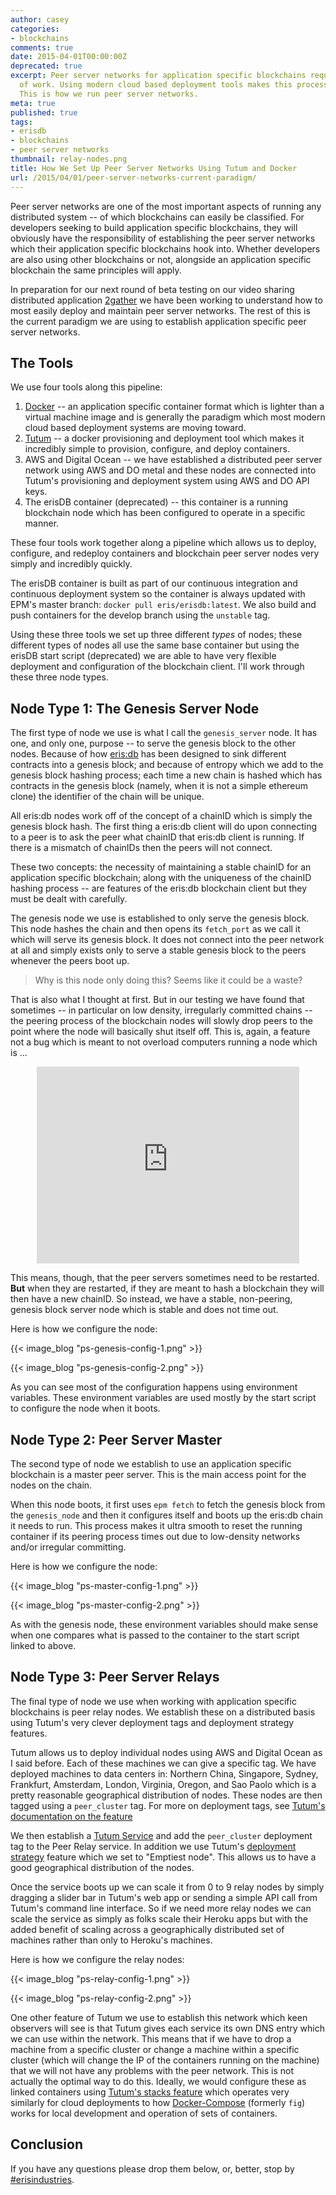 ```yaml
---
author: casey
categories:
- blockchains
comments: true
date: 2015-04-01T00:00:00Z
deprecated: true
excerpt: Peer server networks for application specific blockchains requires a bit
  of work. Using modern cloud based deployment tools makes this process easy and simple.
  This is how we run peer server networks.
meta: true
published: true
tags:
- erisdb
- blockchains
- peer server networks
thumbnail: relay-nodes.png
title: How We Set Up Peer Server Networks Using Tutum and Docker
url: /2015/04/01/peer-server-networks-current-paradigm/
---
```


Peer server networks are one of the most important aspects of running any distributed system -- of which blockchains can easily be classified. For developers seeking to build application specific blockchains, they will obviously have the responsibility of establishing the peer server networks which their application specific blockchains hook into. Whether developers are also using other blockchains or not, alongside an application specific blockchain the same principles will apply.

In preparation for our next round of beta testing on our video sharing distributed application [2gather](https://github.com/eris-ltd/2gather) we have been working to understand how to most easily deploy and maintain peer server networks. The rest of this is the current paradigm we are using to establish application specific peer server networks.

## The Tools

We use four tools along this pipeline:

1. [Docker](https://www.docker.com/) -- an application specific container format which is lighter than a virtual machine image and is generally the paradigm which most modern cloud based deployment systems are moving toward.
2. [Tutum](https://www.tutum.co/) -- a docker provisioning and deployment tool which makes it incredibly simple to provision, configure, and deploy containers.
3. AWS and Digital Ocean -- we have established a distributed peer server network using AWS and DO metal and these nodes are connected into Tutum's provisioning and deployment system using AWS and DO API keys.
4. The erisDB container (deprecated) -- this container is a running blockchain node which has been configured to operate in a specific manner.

These four tools work together along a pipeline which allows us to deploy, configure, and redeploy containers and blockchain peer server nodes very simply and incredibly quickly.

The erisDB container is built as part of our continuous integration and continuous deployment system so the container is always updated with EPM's master branch: `docker pull eris/erisdb:latest`. We also build and push containers for the develop branch using the `unstable` tag.

Using these three tools we set up three different *types* of nodes; these different types of nodes all use the same base container but using the erisDB start script (deprecated) we are able to have very flexible deployment and configuration of the blockchain client. I'll work through these three node types.

## Node Type 1: The Genesis Server Node

The first type of node we use is what I call the `genesis_server` node. It has one, and only one, purpose -- to serve the genesis block to the other nodes. Because of how [eris:db](https://monax.io/platform/db) has been designed to sink different contracts into a genesis block; and because of entropy which we add to the genesis block hashing process; each time a new chain is hashed which has contracts in the genesis block (namely, when it is not a simple ethereum clone) the identifier of the chain will be unique.

All eris:db nodes work off of the concept of a chainID which is simply the genesis block hash. The first thing a eris:db client will do upon connecting to a peer is to ask the peer what chainID that eris:db client is running. If there is a mismatch of chainIDs then the peers will not connect.

These two concepts: the necessity of maintaining a stable chainID for an application specific blockchain; along with the uniqueness of the chainID hashing process -- are features of the eris:db blockchain client but they must be dealt with carefully.

The genesis node we use is established to only serve the genesis block. This node hashes the chain and then opens its `fetch_port` as we call it which will serve its genesis block. It does not connect into the peer network at all and simply exists only to serve a stable genesis block to the peers whenever the peers boot up.

> Why is this node only doing this? Seems like it could be a waste?

That is also what I thought at first. But in our testing we have found that sometimes -- in particular on low density, irregularly committed chains -- the peering process of the blockchain nodes will slowly drop peers to the point where the node will basically shut itself off. This is, again, a feature not a bug which is meant to not overload computers running a node which is ...

<center><iframe width="420" height="315" src="https://www.youtube.com/embed/NGrLb6W5YOM" frameborder="0" allowfullscreen></iframe></center>

This means, though, that the peer servers sometimes need to be restarted. **But** when they are restarted, if they are meant to hash a blockchain they will then have a new chainID. So instead, we have a stable, non-peering, genesis block server node which is stable and does not time out.

Here is how we configure the node:

{{< image_blog "ps-genesis-config-1.png" >}}

{{< image_blog "ps-genesis-config-2.png" >}}

As you can see most of the configuration happens using environment variables. These environment variables are used mostly by the start script to configure the node when it boots.

## Node Type 2: Peer Server Master

The second type of node we establish to use an application specific blockchain is a master peer server. This is the main access point for the nodes on the chain.

When this node boots, it first uses `epm fetch` to fetch the genesis block from the `genesis_node` and then it configures itself and boots up the eris:db chain it needs to run. This process makes it ultra smooth to reset the running container if its peering process times out due to low-density networks and/or irregular committing.

Here is how we configure the node:

{{< image_blog "ps-master-config-1.png" >}}

{{< image_blog "ps-master-config-2.png" >}}

As with the genesis node, these environment variables should make sense when one compares what is passed to the container to the start script linked to above.

## Node Type 3: Peer Server Relays

The final type of node we use when working with application specific blockchains is peer relay nodes. We establish these on a distributed basis using Tutum's very clever deployment tags and deployment strategy features.

Tutum allows us to deploy individual nodes using AWS and Digital Ocean as I said before. Each of these machines we can give a specific tag. We have deployed machines to data centers in: Northern China, Singapore, Sydney, Frankfurt, Amsterdam, London, Virginia, Oregon, and Sao Paolo which is a pretty reasonable geographical distribution of nodes. These nodes are then tagged using a `peer_cluster` tag. For more on deployment tags, see [Tutum's documentation on the feature](https://tutum.freshdesk.com/support/solutions/articles/5000508859-deploy-tags)

We then establish a [Tutum Service](https://tutum.freshdesk.com/support/solutions/articles/5000559793-5-deploy-the-app-as-a-tutum-service) and add the `peer_cluster` deployment tag to the Peer Relay service. In addition we use Tutum's [deployment strategy](https://tutum.freshdesk.com/support/solutions/articles/5000520721-deployment-strategies) feature which we set to "Emptiest node". This allows us to have a good geographical distribution of the nodes.

Once the service boots up we can scale it from 0 to 9 relay nodes by simply dragging a slider bar in Tutum's web app or sending a simple API call from Tutum's command line interface. So if we need more relay nodes we can scale the service as simply as folks scale their Heroku apps but with the added benefit of scaling across a geographically distributed set of machines rather than only to Heroku's machines.

Here is how we configure the relay nodes:

{{< image_blog "ps-relay-config-1.png" >}}

{{< image_blog "ps-relay-config-2.png" >}}

One other feature of Tutum we use to establish this network which keen observers will see is that Tutum gives each service its own DNS entry which we can use within the network. This means that if we have to drop a machine from a specific cluster or change a machine within a specific cluster (which will change the IP of the containers running on the machine) that we will not have any problems with the peer network. This is not actually the optimal way to do this. Ideally, we would configure these as linked containers using [Tutum's stacks feature](https://tutum.freshdesk.com/support/solutions/articles/5000569899-stacks) which operates very similarly for cloud deployments to how [Docker-Compose](https://docs.docker.com/compose/) (formerly `fig`) works for local development and operation of sets of containers.

## Conclusion

If you have any questions please drop them below, or, better, stop by [#erisindustries](irc://freenode.net/#erisindustries).
